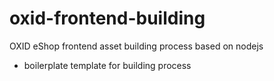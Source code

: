 # oxid-frontend-building
OXID eShop frontend asset building process based on nodejs

- boilerplate template for building process
